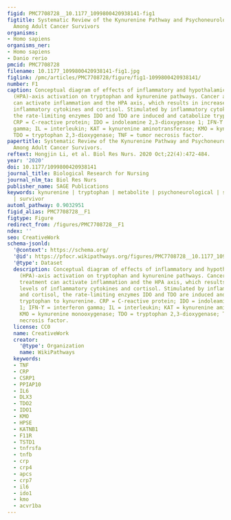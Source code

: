 ```yaml
---
figid: PMC7708728__10.1177_1099800420938141-fig1
figtitle: Systematic Review of the Kynurenine Pathway and Psychoneurological Symptoms
  Among Adult Cancer Survivors
organisms:
- Homo sapiens
organisms_ner:
- Homo sapiens
- Danio rerio
pmcid: PMC7708728
filename: 10.1177_1099800420938141-fig1.jpg
figlink: /pmc/articles/PMC7708728/figure/fig1-1099800420938141/
number: F1
caption: Conceptual diagram of effects of inflammatory and hypothalamic-pituitary-adrenal
  (HPA)-axis activation on tryptophan and kynurenine pathways. Cancer and cancer treatment
  can activate inflammation and the HPA axis, which results in increased levels of
  inflammatory cytokines and cortisol. Stimulated by inflammatory cytokines and cortisol,
  the rate-limiting enzymes IDO and TDO are induced and catabolize tryptophan to kynurenine.
  CRP = C-reactive protein; IDO = indoleamine 2,3-dioxygenase 1; IFN-ϒ = interferon
  gamma; IL = interleukin; KAT = kynurenine aminotransferase; KMO = kynurenine monooxygenase;
  TDO = tryptophan 2,3-dioxygenase; TNF = tumor necrosis factor.
papertitle: Systematic Review of the Kynurenine Pathway and Psychoneurological Symptoms
  Among Adult Cancer Survivors.
reftext: Hongjin Li, et al. Biol Res Nurs. 2020 Oct;22(4):472-484.
year: '2020'
doi: 10.1177/1099800420938141
journal_title: Biological Research for Nursing
journal_nlm_ta: Biol Res Nurs
publisher_name: SAGE Publications
keywords: kynurenine | tryptophan | metabolite | psychoneurological | symptom | cancer
  | survivor
automl_pathway: 0.9032951
figid_alias: PMC7708728__F1
figtype: Figure
redirect_from: /figures/PMC7708728__F1
ndex: ''
seo: CreativeWork
schema-jsonld:
  '@context': https://schema.org/
  '@id': https://pfocr.wikipathways.org/figures/PMC7708728__10.1177_1099800420938141-fig1.html
  '@type': Dataset
  description: Conceptual diagram of effects of inflammatory and hypothalamic-pituitary-adrenal
    (HPA)-axis activation on tryptophan and kynurenine pathways. Cancer and cancer
    treatment can activate inflammation and the HPA axis, which results in increased
    levels of inflammatory cytokines and cortisol. Stimulated by inflammatory cytokines
    and cortisol, the rate-limiting enzymes IDO and TDO are induced and catabolize
    tryptophan to kynurenine. CRP = C-reactive protein; IDO = indoleamine 2,3-dioxygenase
    1; IFN-ϒ = interferon gamma; IL = interleukin; KAT = kynurenine aminotransferase;
    KMO = kynurenine monooxygenase; TDO = tryptophan 2,3-dioxygenase; TNF = tumor
    necrosis factor.
  license: CC0
  name: CreativeWork
  creator:
    '@type': Organization
    name: WikiPathways
  keywords:
  - TNF
  - CRP
  - CSRP1
  - PPIAP10
  - IL6
  - DLX3
  - TDO2
  - IDO1
  - KMO
  - HPSE
  - KATNB1
  - F11R
  - TSTD1
  - tnfrsfa
  - tnfb
  - crp
  - crp4
  - apcs
  - crp7
  - il6
  - ido1
  - kmo
  - acvr1ba
---
```

